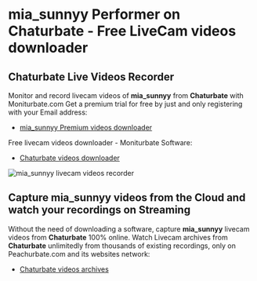# mia_sunnyy Performer on Chaturbate - Free LiveCam videos downloader

## Chaturbate Live Videos Recorder

Monitor and record livecam videos of **mia_sunnyy** from **Chaturbate** with Moniturbate.com
Get a premium trial for free by just and only registering with your Email address:
* [mia_sunnyy Premium videos downloader](https://moniturbate.com/request-demo-licence-key.html)

Free livecam videos downloader - Moniturbate Software:
* [Chaturbate videos downloader](https://moniturbate.com/moniturbate-download-software.html)

![mia_sunnyy livecam videos recorder](https://peachurnet.com/templates/moniturbate-software.png)


## Capture mia_sunnyy videos from the Cloud and watch your recordings on Streaming

Without the need of downloading a software, capture **mia_sunnyy** livecam videos from **Chaturbate** 100% online.
Watch Livecam archives from **Chaturbate** unlimitedly from thousands of existing recordings, only on Peachurbate.com and its websites network:
* [Chaturbate videos archives](https://peachurnet.com/)